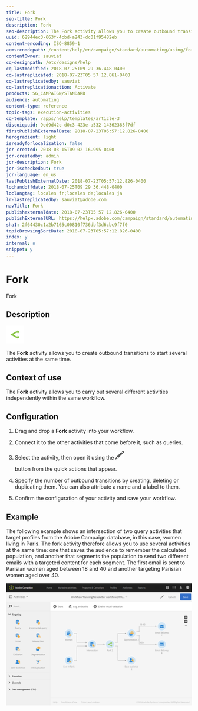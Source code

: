```yaml
---
title: Fork
seo-title: Fork
description: Fork
seo-description: The Fork activity allows you to create outbound transitions to start several activities at the same time.
uuid: 62944ec3-663f-4cbd-a243-dc01f95482eb
content-encoding: ISO-8859-1
aemsrcnodepath: /content/help/en/campaign/standard/automating/using/fork
contentOwner: sauviat
cq-designpath: /etc/designs/help
cq-lastmodified: 2018-07-25T09 29 36.448-0400
cq-lastreplicated: 2018-07-23T05 57 12.861-0400
cq-lastreplicatedby: sauviat
cq-lastreplicationaction: Activate
products: SG_CAMPAIGN/STANDARD
audience: automating
content-type: reference
topic-tags: execution-activities
cq-template: /apps/help/templates/article-3
discoiquuid: 9ed9d42c-d0c3-423e-a532-14362363f7df
firstPublishExternalDate: 2018-07-23T05:57:12.826-0400
herogradient: light
isreadyforlocalization: false
jcr-created: 2018-03-15T09 02 16.995-0400
jcr-createdby: admin
jcr-description: Fork
jcr-ischeckedout: true
jcr-language: en_us
lastPublishExternalDate: 2018-07-23T05:57:12.826-0400
lochandoffdate: 2018-07-25T09 29 36.448-0400
loclangtag: locales fr;locales de;locales ja
lr-lastreplicatedby: sauviat@adobe.com
navTitle: Fork
publishexternaldate: 2018-07-23T05 57 12.826-0400
publishExternalURL: https://helpx.adobe.com/campaign/standard/automating/using/fork.html
sha1: 2f64430c1a2b7165c00810f736dbf3d6cbc9f7f0
topicBrowsingSortDate: 2018-07-23T05:57:12.826-0400
index: y
internal: n
snippet: y
---
```


# Fork

Fork

## Description

![](assets/fork.png)

The **Fork** activity allows you to create outbound transitions to start several activities at the same time.

## Context of use

The **Fork** activity allows you to carry out several different activities independently within the same workflow.

## Configuration

1. Drag and drop a **Fork** activity into your workflow.
1. Connect it to the other activities that come before it, such as queries.
1. Select the activity, then open it using the  ![](assets/edit_darkgrey-24px.png)

   button from the quick actions that appear.
1. Specify the number of outbound transitions by creating, deleting or duplicating them. You can also attribute a name and a label to them.
1. Confirm the configuration of your activity and save your workflow.

## Example

The following example shows an intersection of two query activities that target profiles from the Adobe Campaign database, in this case, women living in Paris. The fork activity therefore allows you to use several activities at the same time: one that saves the audience to remember the calculated population, and another that segments the population to send two different emails with a targeted content for each segment. The first email is sent to Parisian women aged between 18 and 40 and another targeting Parisian women aged over 40.

![](assets/wkf_fork_example.png)

